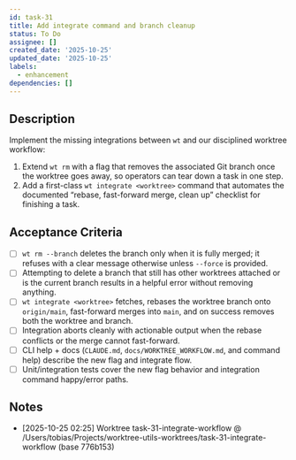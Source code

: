 ```yaml
---
id: task-31
title: Add integrate command and branch cleanup
status: To Do
assignee: []
created_date: '2025-10-25'
updated_date: '2025-10-25'
labels:
  - enhancement
dependencies: []
---
```


## Description

Implement the missing integrations between `wt` and our disciplined worktree workflow:

1. Extend `wt rm` with a flag that removes the associated Git branch once the worktree goes away, so operators can tear down a task in one step.
2. Add a first-class `wt integrate <worktree>` command that automates the documented “rebase, fast-forward merge, clean up” checklist for finishing a task.

## Acceptance Criteria

- [ ] `wt rm --branch` deletes the branch only when it is fully merged; it refuses with a clear message otherwise unless `--force` is provided.
- [ ] Attempting to delete a branch that still has other worktrees attached or is the current branch results in a helpful error without removing anything.
- [ ] `wt integrate <worktree>` fetches, rebases the worktree branch onto `origin/main`, fast-forward merges into `main`, and on success removes both the worktree and branch.
- [ ] Integration aborts cleanly with actionable output when the rebase conflicts or the merge cannot fast-forward.
- [ ] CLI help + docs (`CLAUDE.md`, `docs/WORKTREE_WORKFLOW.md`, and command help) describe the new flag and integrate flow.
- [ ] Unit/integration tests cover the new flag behavior and integration command happy/error paths.

## Notes

- [2025-10-25 02:25] Worktree task-31-integrate-workflow @ /Users/tobias/Projects/worktree-utils-worktrees/task-31-integrate-workflow (base 776b153)
